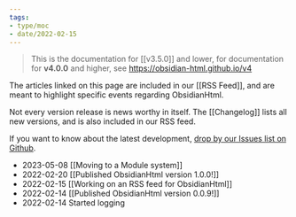```yaml
---
tags:
- type/moc
- date/2022-02-15
---
```

> This is the documentation for [[v3.5.0]] and lower, for documentation for **v4.0.0** and higher, see https://obsidian-html.github.io/v4

The articles linked on this page are included in our [[RSS Feed]], and are meant to highlight specific events regarding ObsidianHtml. 

Not every version release is news worthy in itself. The [[Changelog]] lists all new versions, and is also included in our RSS feed.

If you want to know about the latest development, [drop by our Issues list on Github](https://github.com/obsidian-html/obsidian-html/issues).

- 2023-05-08 [[Moving to a Module system]]
- 2022-02-20 [[Published ObsidianHtml version 1.0.0!]]
- 2022-02-15 [[Working on an RSS feed for ObsidianHtml]]
- 2022-02-14 [[Published ObsidianHtml version 0.0.9!]] 
- 2022-02-14 Started logging